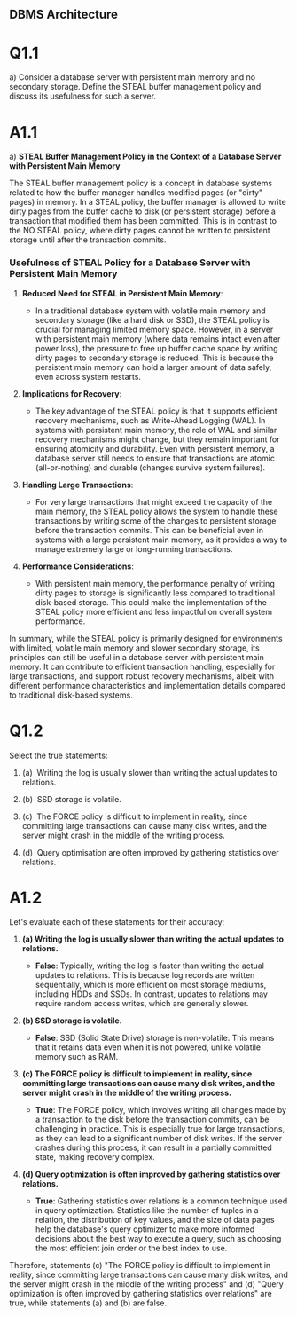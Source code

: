 ## DBMS Architecture
# Q1.1
a) Consider a database server with persistent main memory and no secondary storage. Define the STEAL buffer management policy and discuss its usefulness for such a server.

# A1.1
a) **STEAL Buffer Management Policy in the Context of a Database Server with Persistent Main Memory**

The STEAL buffer management policy is a concept in database systems related to how the buffer manager handles modified pages (or "dirty" pages) in memory. In a STEAL policy, the buffer manager is allowed to write dirty pages from the buffer cache to disk (or persistent storage) before a transaction that modified them has been committed. This is in contrast to the NO STEAL policy, where dirty pages cannot be written to persistent storage until after the transaction commits.

### Usefulness of STEAL Policy for a Database Server with Persistent Main Memory

1. **Reduced Need for STEAL in Persistent Main Memory**:
    
    - In a traditional database system with volatile main memory and secondary storage (like a hard disk or SSD), the STEAL policy is crucial for managing limited memory space. However, in a server with persistent main memory (where data remains intact even after power loss), the pressure to free up buffer cache space by writing dirty pages to secondary storage is reduced. This is because the persistent main memory can hold a larger amount of data safely, even across system restarts.
2. **Implications for Recovery**:
    
    - The key advantage of the STEAL policy is that it supports efficient recovery mechanisms, such as Write-Ahead Logging (WAL). In systems with persistent main memory, the role of WAL and similar recovery mechanisms might change, but they remain important for ensuring atomicity and durability. Even with persistent memory, a database server still needs to ensure that transactions are atomic (all-or-nothing) and durable (changes survive system failures).
3. **Handling Large Transactions**:
    
    - For very large transactions that might exceed the capacity of the main memory, the STEAL policy allows the system to handle these transactions by writing some of the changes to persistent storage before the transaction commits. This can be beneficial even in systems with a large persistent main memory, as it provides a way to manage extremely large or long-running transactions.
4. **Performance Considerations**:
    
    - With persistent main memory, the performance penalty of writing dirty pages to storage is significantly less compared to traditional disk-based storage. This could make the implementation of the STEAL policy more efficient and less impactful on overall system performance.

In summary, while the STEAL policy is primarily designed for environments with limited, volatile main memory and slower secondary storage, its principles can still be useful in a database server with persistent main memory. It can contribute to efficient transaction handling, especially for large transactions, and support robust recovery mechanisms, albeit with different performance characteristics and implementation details compared to traditional disk-based systems.

# Q1.2
Select the true statements:

1. (a)  Writing the log is usually slower than writing the actual updates to relations.
    
2. (b)  SSD storage is volatile.
    
3. (c)  The FORCE policy is difficult to implement in reality, since committing large transactions can cause many disk writes, and the server might crash in the middle of the writing process.
    
4. (d)  Query optimisation are often improved by gathering statistics over relations.


# A1.2
  
Let's evaluate each of these statements for their accuracy:

1. **(a) Writing the log is usually slower than writing the actual updates to relations.**
    
    - **False**: Typically, writing the log is faster than writing the actual updates to relations. This is because log records are written sequentially, which is more efficient on most storage mediums, including HDDs and SSDs. In contrast, updates to relations may require random access writes, which are generally slower.
2. **(b) SSD storage is volatile.**
    
    - **False**: SSD (Solid State Drive) storage is non-volatile. This means that it retains data even when it is not powered, unlike volatile memory such as RAM.
3. **(c) The FORCE policy is difficult to implement in reality, since committing large transactions can cause many disk writes, and the server might crash in the middle of the writing process.**
    
    - **True**: The FORCE policy, which involves writing all changes made by a transaction to the disk before the transaction commits, can be challenging in practice. This is especially true for large transactions, as they can lead to a significant number of disk writes. If the server crashes during this process, it can result in a partially committed state, making recovery complex.
4. **(d) Query optimization is often improved by gathering statistics over relations.**
    
    - **True**: Gathering statistics over relations is a common technique used in query optimization. Statistics like the number of tuples in a relation, the distribution of key values, and the size of data pages help the database's query optimizer to make more informed decisions about the best way to execute a query, such as choosing the most efficient join order or the best index to use.

Therefore, statements (c) "The FORCE policy is difficult to implement in reality, since committing large transactions can cause many disk writes, and the server might crash in the middle of the writing process" and (d) "Query optimization is often improved by gathering statistics over relations" are true, while statements (a) and (b) are false.